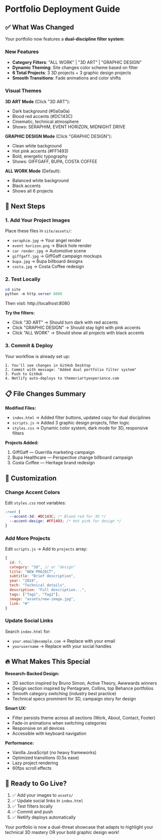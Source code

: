 # Portfolio Deployment Guide

## ✅ What Was Changed

Your portfolio now features a **dual-discipline filter system**:

### New Features
- **Category Filters**: "ALL WORK" | "3D ART" | "GRAPHIC DESIGN"
- **Dynamic Theming**: Site changes color scheme based on filter
- **6 Total Projects**: 3 3D projects + 3 graphic design projects
- **Smooth Transitions**: Fade animations and color shifts

### Visual Themes

**3D ART Mode** (Click "3D ART"):
- Dark background (#0a0a0a)
- Blood red accents (#DC143C)
- Cinematic, technical atmosphere
- Shows: SERAPHIM, EVENT HORIZON, MIDNIGHT DRIVE

**GRAPHIC DESIGN Mode** (Click "GRAPHIC DESIGN"):
- Clean white background
- Hot pink accents (#FF1493)
- Bold, energetic typography
- Shows: GIFFGAFF, BUPA, COSTA COFFEE

**ALL WORK Mode** (Default):
- Balanced white background
- Black accents
- Shows all 6 projects

## 🎯 Next Steps

### 1. Add Your Project Images

Place these files in `site/assets/`:
- `seraphim.jpg` → Your angel render
- `event horizon.png` → Black hole render
- `car render.jpg` → Automotive scene
- `giffgaff.jpg` → GiffGaff campaign mockups
- `bupa.jpg` → Bupa billboard designs
- `costa.jpg` → Costa Coffee redesign

### 2. Test Locally

```powershell
cd site
python -m http.server 8080
```
Then visit: http://localhost:8080

**Try the filters:**
- Click "3D ART" → Should turn dark with red accents
- Click "GRAPHIC DESIGN" → Should stay light with pink accents
- Click "ALL WORK" → Should show all projects with black accents

### 3. Commit & Deploy

Your workflow is already set up:

```
1. You'll see changes in GitHub Desktop
2. Commit with message: "Added dual portfolio filter system"
3. Push to GitHub
4. Netlify auto-deploys to themoriartyexperience.com
```

## 📋 File Changes Summary

**Modified Files:**
- `index.html` → Added filter buttons, updated copy for dual disciplines
- `scripts.js` → Added 3 graphic design projects, filter logic
- `styles.css` → Dynamic color system, dark mode for 3D, responsive filters

**Projects Added:**
1. GiffGaff — Guerrilla marketing campaign
2. Bupa Healthcare — Perspective change billboard campaign  
3. Costa Coffee — Heritage brand redesign

## 🎨 Customization

### Change Accent Colors

Edit `styles.css` root variables:
```css
:root {
  --accent-3d: #DC143C; /* Blood red for 3D */
  --accent-design: #FF1493; /* Hot pink for design */
}
```

### Add More Projects

Edit `scripts.js` → Add to `projects` array:
```javascript
{
  id: 7,
  category: "3d", // or "design"
  title: "NEW PROJECT",
  subtitle: "Brief description",
  year: "2024",
  tech: "Technical details",
  description: "Full description...",
  tags: ["Tag1", "Tag2"],
  image: "assets/new-image.jpg",
  link: "#"
}
```

### Update Social Links

Search `index.html` for:
- `your.email@example.com` → Replace with your email
- `yourusername` → Replace with your social handles

## 🔥 What Makes This Special

**Research-Backed Design:**
- 3D section inspired by Bruno Simon, Active Theory, Awwwards winners
- Design section inspired by Pentagram, Collins, top Behance portfolios
- Smooth category switching (industry best practice)
- Technical specs prominent for 3D, campaign story for design

**Smart UX:**
- Filter persists theme across all sections (Work, About, Contact, Footer)
- Fade-in animations when switching categories
- Responsive on all devices
- Accessible with keyboard navigation

**Performance:**
- Vanilla JavaScript (no heavy frameworks)
- Optimized transitions (0.5s ease)
- Lazy project rendering
- 60fps scroll effects

## 🚀 Ready to Go Live?

1. ✅ Add your images to `assets/`
2. ✅ Update social links in `index.html`
3. ✅ Test filters locally
4. ✅ Commit and push
5. ✅ Netlify deploys automatically

Your portfolio is now a dual-threat showcase that adapts to highlight your technical 3D mastery OR your bold graphic design work!
